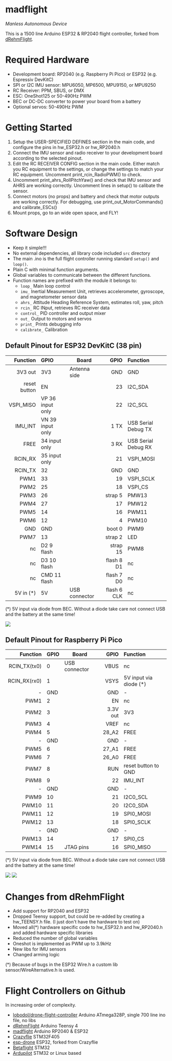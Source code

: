 # madflight

*Manless Autonomous Device*

This is a 1500 line Arduino ESP32 & RP2040 flight controller, forked from [dRehmFlight](https://github.com/nickrehm/dRehmFlight).

# Required Hardware

- Development board: RP2040 (e.g. Raspberry Pi Pico) or ESP32 (e.g. Espressiv DevKitC) 
- SPI or I2C IMU sensor: MPU6050, MP6500, MPU9150, or MPU9250
- RC Receiver: PPM, SBUS, or DMX
- ESC: OneShot125 or 50-490Hz PWM
- BEC or DC-DC converter to power your board from a battery
- Optional servos: 50-490Hz PWM

# Getting Started

1. Setup the USER-SPECIFIED DEFINES section in the main code, and configure the pins in hw_ESP32.h or hw_RP2040.h
2. Connect the IMU sensor and radio receiver to your development board according to the selected pinout.
3. Edit the RC RECEIVER CONFIG section in the main code. Either match you RC equipment to the settings, or change the settings to match your RC equipment. Uncomment print_rcin_RadioPWM() to check.
4. Uncomment print_ahrs_RollPitchYaw() and check that IMU sensor and AHRS are working correctly. Uncomment lines in setup() to calibate the sensor.
5. Connect motors (no props) and battery and check that motor outputs are working correctly. For debugging, use print_out_MotorCommands() and calibrate_ESCs()
6. Mount props, go to an wide open space, and FLY!

# Software Design

- Keep it simple!!!
- No external dependencies, all library code included `src` directory
- The main .ino is the full flight controller running standard `setup()` and `loop()`.
- Plain C with minimal function arguments.
- Global variables to communicate between the different functions.
- Function names are prefixed with the module it belongs to:
  - `loop_` Main loop control
  - `imu_` Inertial Measurement Unit, retrieves accelerometer, gyroscope, and magnetometer sensor data
  - `ahrs_` Attitude Heading Reference System, estimates roll, yaw, pitch
  - `rcin_` RC INput, retrieves RC receiver data
  - `control_` PID controller and output mixer
  - `out_` Output to motors and servos
  - `print_` Prints debugging info
  - `calibrate_` Calibration

## Default Pinout for ESP32 DevKitC (38 pin)

| Function | GPIO | Board | GPIO | Function |
| --: | :-- | -- |--: | :-- |
| 3V3 out      | 3V3 | Antenna side            |  GND | GND
| reset button | EN |                            | 23 | I2C_SDA
| VSPI_MISO    | VP 36 input only |              | 22 | I2C_SCL
| IMU_INT      | VN 39 input only |            | 1 TX | USB Serial Debug TX
| FREE         | 34 input only |               | 3 RX | USB Serial Debug RX
| RCIN_RX      | 35 input only |                 | 21 | VSPI_MOSI
| RCIN_TX      | 32 |                           | GND | GND
| PWM1         | 33 |                            | 19 | VSPI_SCLK
| PWM2         | 25 |                            | 18 | VSPI_CS
| PWM3         | 26 |                       | strap 5 | PMW13
| PWM4         | 27 |                            | 17 | PMW12
| PWM5         | 14 |                            | 16 | PWM11
| PWM6         | 12 |                             | 4 | PWM10
| GND          | GND |                       | boot 0 | PWM9
| PWM7         | 13 |                       | strap 2 | LED     
| nc           | D2 9 flash |              | strap 15 | PWM8
| nc           | D3 10 flash |           | flash 8 D1 | nc
| nc           | CMD 11 flash |          | flash 7 D0 | nc
| 5V in (*)    | 5V | USB connector     | flash 6 CLK | nc

(*) 5V input via diode from BEC. Without a diode take care not connect USB and the battery at the same time!

![](doc/img/ESP32-DEV-KIT-DevKitC-v4-pinout-mischianti.png)

## Default Pinout for Raspberry Pi Pico

| Function | GPIO | Board | GPIO | Function |
| --: | :-- | -- |--: | :-- |
| RCIN_TX(tx0) | 0   | USB connector | VBUS     | nc
| RCIN_RX(rx0) | 1   |               | VSYS     | 5V input via diode (*)
|            - | GND |               | GND      | -
|         PWM1 | 2   |               | EN       | nc
|         PWM2 | 3   |               | 3.3V out | 3V3
|         PWM3 | 4   |               | VREF     | nc
|         PWM4 | 5   |               | 28_A2    | FREE
|            - | GND |               | GND      | -
|         PWM5 | 6   |               | 27_A1    | FREE
|         PWM6 | 7   |               | 26_A0    | FREE
|         PWM7 | 8   |               | RUN      | reset button to GND
|         PWM8 | 9   |               | 22       | IMU_INT
|            - | GND |               | GND      | -
|         PWM9 | 10  |               | 21       | I2C0_SCL
|         PWM10| 11  |               | 20       | I2C0_SDA
|        PWM11 | 12  |               | 19       | SPI0_MOSI
|        PWM12 | 13  |               | 18       | SPI0_SCLK
|            - | GND |               | GND      | -
|        PWM13 | 14  |               | 17       | SPI0_CS
|        PWM14 | 15  | JTAG pins     | 16       | SPI0_MISO

(*) 5V input via diode from BEC. Without a diode take care not connect USB and the battery at the same time!

![](doc/img/Raspberry-Pi-Pico-rp2040-pinout-mischianti.png)
![](doc/img/Raspberry-Pi-Pico-W-rp2040-WiFi-pinout-mischianti.png)

# Changes from dRehmFlight

- Add support for RP2040 and ESP32
- Dropped Teensy support, but could be re-added by creating a hw_TEENSY.h file. (I just don't have the hardware to test on)
- Moved all(*) hardware specific code to hw_ESP32.h and hw_RP2040.h and added hardware specific libraries
- Reduced the number of global variables
- Oneshot is implemented as PWM up to 3.9kHz
- New libs for IMU sensors
- Changed arming logic

(*) Because of bugs in the ESP32 Wire.h a custom lib sensor/WireAlternative.h is used.

# Flight Controllers on Github

In increasing order of complexity.

- [lobodol/drone-flight-controller](https://github.com/lobodol/drone-flight-controller) Arduino ATmega328P, single 700 line ino file, no libs
- [dRehmFlight](https://github.com/nickrehm/dRehmFlight) Arduino Teensy 4
- [madflight](https://github.com/qqqlab/madflight) Arduino RP2040 & ESP32
- [Crazyflie](https://github.com/bitcraze/crazyflie-firmware) STM32F405
- [esp-drone](https://github.com/espressif/esp-drone.git) ESP32, forked from Crazyflie
- [Betaflight](https://github.com/betaflight/betaflight) STM32
- [Ardupilot](https://github.com/ArduPilot/ardupilot) STM32 or Linux based

